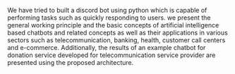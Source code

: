 We have tried to built a  discord bot using python which is capable of performing tasks such as quickly responding to users. we present the general working principle and the basic concepts of artificial intelligence based chatbots and related concepts as well as their applications in various sectors such as telecommunication, banking, health, customer call centers and e-commerce. Additionally, the results of an example chatbot for donation service developed for telecommunication service provider are presented using the proposed architecture.